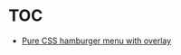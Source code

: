 # TOC

- [Pure CSS hamburger menu with overlay](https://vetsnakara.github.io/snippets/hamburger/index.html)
